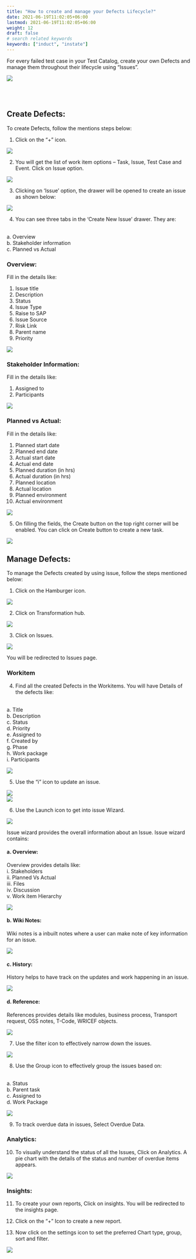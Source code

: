 ```yaml
---
title: "How to create and manage your Defects Lifecycle?"
date: 2021-06-19T11:02:05+06:00
lastmod: 2021-06-19T11:02:05+06:00
weight: 12
draft: false
# search related keywords
keywords: ["induct", "instate"]
---
```



For every failed test case in your Test Catalog, create your own Defects and manage them throughout their lifecycle using “Issues”.

![](https://storage.googleapis.com/ktern-public-files/product-documentation/Digital%20Labs/1_Test_cockpit.png)

<br>
<br>

## Create Defects:

To create Defects, follow the mentions steps below:

1.	Click on the “+” icon.

![](https://storage.googleapis.com/ktern-public-files/product-documentation/Digital%20Labs/2_Click_on_Plus_icon.png)

2.	You will get the list of work item options – Task, Issue, Test Case and Event. Click on Issue option. 

![](https://storage.googleapis.com/ktern-public-files/product-documentation/Digital%20Labs/3_click_on_issue.png)

3.	Clicking on ‘Issue’ option, the drawer will be opened to create an issue as shown below:

![](https://storage.googleapis.com/ktern-public-files/product-documentation/Digital%20Labs/4_Create_new_issue.png)

4.	You can see three tabs in the ‘Create New Issue’ drawer. They are:
<br>
a.	Overview<br>
b.	Stakeholder information<br>
c.	Planned vs Actual<br>

### Overview:

Fill in the details like:

1.	Issue title
2.	Description
3.	Status
4.	Issue Type
5.	Raise to SAP
6.	Issue Source
7.	Risk Link
8.	Parent name
9.	Priority


![](https://storage.googleapis.com/ktern-public-files/product-documentation/Digital%20Labs/5_overview.png)


### Stakeholder Information:

Fill in the details like:

1.	Assigned to
2.	Participants

![](https://storage.googleapis.com/ktern-public-files/product-documentation/Digital%20Labs/6_stakeholder_info.png)

### Planned vs Actual:

Fill in the details like:

1.	Planned start date
2.	Planned end date
3.	Actual start date
4.	Actual end date
5.	Planned duration (in hrs)
6.	Actual duration (in hrs)
7.	Planned location
8.	Actual location
9.	Planned environment
10.	Actual environment

![](https://storage.googleapis.com/ktern-public-files/product-documentation/Digital%20Labs/7_PlannedVsActual.png)

5.  On filling the fields, the Create button on the top right corner will be enabled. You can click on Create button to create a new task.

![](https://storage.googleapis.com/ktern-public-files/product-documentation/Digital%20Labs/8_create_issue.png)



## Manage Defects:

To manage the Defects created by using issue, follow the steps mentioned below:

1.	Click on the Hamburger icon.

![](https://storage.googleapis.com/ktern-public-files/product-documentation/Digital%20Labs/9_click_on_hamburger_icon.png)

2.	Click on Transformation hub.

![](https://storage.googleapis.com/ktern-public-files/product-documentation/Digital%20Labs/10_click_on_transformationHub.png)

3.	Click on Issues.

![](https://storage.googleapis.com/ktern-public-files/product-documentation/Digital%20Labs/11_click_on_issues.png)

You will be redirected to Issues page.



### Workitem 

4.	Find all the created Defects in the Workitems. You will have Details of the defects like:
<br>
a.	Title <br>
b.	Description<br>
c.	Status <br>
d.	Priority<br>
e.	Assigned to<br>
f.	Created by<br>
g.	Phase<br>
h.	Work package<br>
i.	Participants<br>

![](https://storage.googleapis.com/ktern-public-files/product-documentation/Digital%20Labs/12_work_items.png)

5.	Use the “i” icon to update an issue.

![](https://storage.googleapis.com/ktern-public-files/product-documentation/Digital%20Labs/13_i_icon.png)
<br>
![](https://storage.googleapis.com/ktern-public-files/product-documentation/Digital%20Labs/14_Update.png)

6.	Use the Launch icon to get into issue Wizard.

![](https://storage.googleapis.com/ktern-public-files/product-documentation/Digital%20Labs/15_Launch_Icon.png)

Issue wizard provides the overall information about an Issue. Issue wizard contains: 


#### a.	Overview:

Overview provides details like:
<br>
i.	Stakeholders<br>
ii.	Planned Vs Actual <br>
iii. Files<br>
iv.	Discussion<br>
v.	Work item Hierarchy<br>

![](https://storage.googleapis.com/ktern-public-files/product-documentation/Digital%20Labs/16_overView.png)

#### b.	Wiki Notes:

Wiki notes is a inbuilt notes where a user can make note of key information for an issue.

![](https://storage.googleapis.com/ktern-public-files/product-documentation/Digital%20Labs/17_wikinotes.png)


#### c.	History:

History helps to have track on the updates and work happening in an issue.

![](https://storage.googleapis.com/ktern-public-files/product-documentation/Digital%20Labs/18_History.png)

#### d.	Reference:

References provides details like modules, business process, Transport request, OSS notes, T-Code, WRICEF objects.

![](https://storage.googleapis.com/ktern-public-files/product-documentation/Digital%20Labs/19_references.png)

7.	Use the filter icon to effectively narrow down the issues.

![](https://storage.googleapis.com/ktern-public-files/product-documentation/Digital%20Labs/20_filter.png)

8.	Use the Group icon to effectively group the issues based on:
<br>
a.	Status <br>
b.	Parent task<br>
c.	Assigned to <br>
d.	Work Package<br>

![](https://storage.googleapis.com/ktern-public-files/product-documentation/Digital%20Labs/21_groupby.png)

9.	To track overdue data in issues, Select Overdue Data.



### Analytics:

10.	To visually understand the status of all the Issues, Click on Analytics. A pie chart with the details of the status and number of overdue items appears.

![](https://storage.googleapis.com/ktern-public-files/product-documentation/Digital%20Labs/22_Analytics.png)


### Insights:

11.	To create your own reports, Click on insights. You will be redirected to the insights page.

12.	Click on the “+” Icon to create a new report.

13.	Now click on the settings icon to set the preferred Chart type, group, sort and filter.

![](https://storage.googleapis.com/ktern-public-files/product-documentation/Digital%20Labs/23_Insights.png)